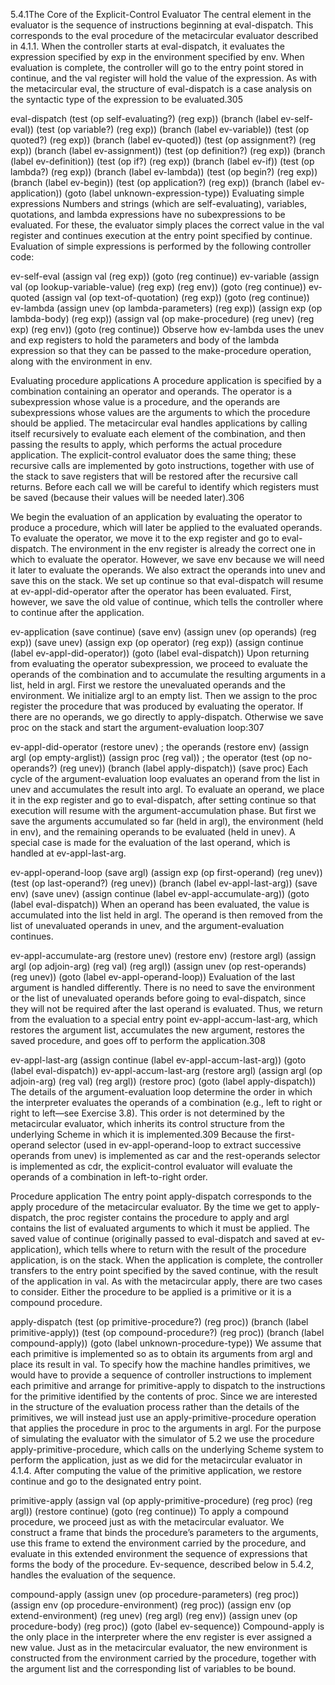 5.4.1The Core of the Explicit-Control Evaluator
The central element in the evaluator is the sequence of instructions beginning at eval-dispatch. This corresponds to the eval procedure of the metacircular evaluator described in 4.1.1. When the controller starts at eval-dispatch, it evaluates the expression specified by exp in the environment specified by env. When evaluation is complete, the controller will go to the entry point stored in continue, and the val register will hold the value of the expression. As with the metacircular eval, the structure of eval-dispatch is a case analysis on the syntactic type of the expression to be evaluated.305

eval-dispatch
  (test (op self-evaluating?) (reg exp))
  (branch (label ev-self-eval))
  (test (op variable?) (reg exp))
  (branch (label ev-variable))
  (test (op quoted?) (reg exp))
  (branch (label ev-quoted))
  (test (op assignment?) (reg exp))
  (branch (label ev-assignment))
  (test (op definition?) (reg exp))
  (branch (label ev-definition))
  (test (op if?) (reg exp))
  (branch (label ev-if))
  (test (op lambda?) (reg exp))
  (branch (label ev-lambda))
  (test (op begin?) (reg exp))
  (branch (label ev-begin))
  (test (op application?) (reg exp))
  (branch (label ev-application))
  (goto (label unknown-expression-type))
Evaluating simple expressions
Numbers and strings (which are self-evaluating), variables, quotations, and lambda expressions have no subexpressions to be evaluated. For these, the evaluator simply places the correct value in the val register and continues execution at the entry point specified by continue. Evaluation of simple expressions is performed by the following controller code:

ev-self-eval
  (assign val (reg exp))
  (goto (reg continue))
ev-variable
  (assign val
          (op lookup-variable-value)
          (reg exp)
          (reg env))
  (goto (reg continue))
ev-quoted
  (assign val
          (op text-of-quotation)
          (reg exp))
  (goto (reg continue))
ev-lambda
  (assign unev
          (op lambda-parameters)
          (reg exp))
  (assign exp 
          (op lambda-body)
          (reg exp))
  (assign val 
          (op make-procedure)
          (reg unev)
          (reg exp)
          (reg env))
  (goto (reg continue))
Observe how ev-lambda uses the unev and exp registers to hold the parameters and body of the lambda expression so that they can be passed to the make-procedure operation, along with the environment in env.

Evaluating procedure applications
A procedure application is specified by a combination containing an operator and operands. The operator is a subexpression whose value is a procedure, and the operands are subexpressions whose values are the arguments to which the procedure should be applied. The metacircular eval handles applications by calling itself recursively to evaluate each element of the combination, and then passing the results to apply, which performs the actual procedure application. The explicit-control evaluator does the same thing; these recursive calls are implemented by goto instructions, together with use of the stack to save registers that will be restored after the recursive call returns. Before each call we will be careful to identify which registers must be saved (because their values will be needed later).306

We begin the evaluation of an application by evaluating the operator to produce a procedure, which will later be applied to the evaluated operands. To evaluate the operator, we move it to the exp register and go to eval-dispatch. The environment in the env register is already the correct one in which to evaluate the operator. However, we save env because we will need it later to evaluate the operands. We also extract the operands into unev and save this on the stack. We set up continue so that eval-dispatch will resume at ev-appl-did-operator after the operator has been evaluated. First, however, we save the old value of continue, which tells the controller where to continue after the application.

ev-application
  (save continue)
  (save env)
  (assign unev (op operands) (reg exp))
  (save unev)
  (assign exp (op operator) (reg exp))
  (assign
   continue (label ev-appl-did-operator))
  (goto (label eval-dispatch))
Upon returning from evaluating the operator subexpression, we proceed to evaluate the operands of the combination and to accumulate the resulting arguments in a list, held in argl. First we restore the unevaluated operands and the environment. We initialize argl to an empty list. Then we assign to the proc register the procedure that was produced by evaluating the operator. If there are no operands, we go directly to apply-dispatch. Otherwise we save proc on the stack and start the argument-evaluation loop:307

ev-appl-did-operator
  (restore unev)             ; the operands
  (restore env)
  (assign argl (op empty-arglist))
  (assign proc (reg val))    ; the operator
  (test (op no-operands?) (reg unev))
  (branch (label apply-dispatch))
  (save proc)
Each cycle of the argument-evaluation loop evaluates an operand from the list in unev and accumulates the result into argl. To evaluate an operand, we place it in the exp register and go to eval-dispatch, after setting continue so that execution will resume with the argument-accumulation phase. But first we save the arguments accumulated so far (held in argl), the environment (held in env), and the remaining operands to be evaluated (held in unev). A special case is made for the evaluation of the last operand, which is handled at ev-appl-last-arg.

ev-appl-operand-loop
  (save argl)
  (assign exp
          (op first-operand)
          (reg unev))
  (test (op last-operand?) (reg unev))
  (branch (label ev-appl-last-arg))
  (save env)
  (save unev)
  (assign continue 
          (label ev-appl-accumulate-arg))
  (goto (label eval-dispatch))
When an operand has been evaluated, the value is accumulated into the list held in argl. The operand is then removed from the list of unevaluated operands in unev, and the argument-evaluation continues.

ev-appl-accumulate-arg
  (restore unev)
  (restore env)
  (restore argl)
  (assign argl 
          (op adjoin-arg)
          (reg val)
          (reg argl))
  (assign unev
          (op rest-operands)
          (reg unev))
  (goto (label ev-appl-operand-loop))
Evaluation of the last argument is handled differently. There is no need to save the environment or the list of unevaluated operands before going to eval-dispatch, since they will not be required after the last operand is evaluated. Thus, we return from the evaluation to a special entry point ev-appl-accum-last-arg, which restores the argument list, accumulates the new argument, restores the saved procedure, and goes off to perform the application.308

ev-appl-last-arg
  (assign continue 
          (label ev-appl-accum-last-arg))
  (goto (label eval-dispatch))
ev-appl-accum-last-arg
  (restore argl)
  (assign argl 
          (op adjoin-arg)
          (reg val)
          (reg argl))
  (restore proc)
  (goto (label apply-dispatch))
The details of the argument-evaluation loop determine the order in which the interpreter evaluates the operands of a combination (e.g., left to right or right to left—see Exercise 3.8). This order is not determined by the metacircular evaluator, which inherits its control structure from the underlying Scheme in which it is implemented.309 Because the first-operand selector (used in ev-appl-operand-loop to extract successive operands from unev) is implemented as car and the rest-operands selector is implemented as cdr, the explicit-control evaluator will evaluate the operands of a combination in left-to-right order.

Procedure application
The entry point apply-dispatch corresponds to the apply procedure of the metacircular evaluator. By the time we get to apply-dispatch, the proc register contains the procedure to apply and argl contains the list of evaluated arguments to which it must be applied. The saved value of continue (originally passed to eval-dispatch and saved at ev-application), which tells where to return with the result of the procedure application, is on the stack. When the application is complete, the controller transfers to the entry point specified by the saved continue, with the result of the application in val. As with the metacircular apply, there are two cases to consider. Either the procedure to be applied is a primitive or it is a compound procedure.

apply-dispatch
  (test (op primitive-procedure?) (reg proc))
  (branch (label primitive-apply))
  (test (op compound-procedure?) (reg proc))
  (branch (label compound-apply))
  (goto (label unknown-procedure-type))
We assume that each primitive is implemented so as to obtain its arguments from argl and place its result in val. To specify how the machine handles primitives, we would have to provide a sequence of controller instructions to implement each primitive and arrange for primitive-apply to dispatch to the instructions for the primitive identified by the contents of proc. Since we are interested in the structure of the evaluation process rather than the details of the primitives, we will instead just use an apply-primitive-procedure operation that applies the procedure in proc to the arguments in argl. For the purpose of simulating the evaluator with the simulator of 5.2 we use the procedure apply-primitive-procedure, which calls on the underlying Scheme system to perform the application, just as we did for the metacircular evaluator in 4.1.4. After computing the value of the primitive application, we restore continue and go to the designated entry point.

primitive-apply
  (assign val (op apply-primitive-procedure)
              (reg proc)
              (reg argl))
  (restore continue)
  (goto (reg continue))
To apply a compound procedure, we proceed just as with the metacircular evaluator. We construct a frame that binds the procedure’s parameters to the arguments, use this frame to extend the environment carried by the procedure, and evaluate in this extended environment the sequence of expressions that forms the body of the procedure. Ev-sequence, described below in 5.4.2, handles the evaluation of the sequence.

compound-apply
  (assign unev 
          (op procedure-parameters)
          (reg proc))
  (assign env
          (op procedure-environment)
          (reg proc))
  (assign env
          (op extend-environment)
          (reg unev)
          (reg argl)
          (reg env))
  (assign unev
          (op procedure-body)
          (reg proc))
  (goto (label ev-sequence))
Compound-apply is the only place in the interpreter where the env register is ever assigned a new value. Just as in the metacircular evaluator, the new environment is constructed from the environment carried by the procedure, together with the argument list and the corresponding list of variables to be bound.